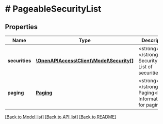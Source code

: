 # # PageableSecurityList

## Properties

Name | Type | Description | Notes
------------ | ------------- | ------------- | -------------
**securities** | [**\OpenAPIAccess\Client\Model\Security[]**](Security.md) | &lt;strong&gt;Type:&lt;/strong&gt; Security&lt;br/&gt; List of securities |
**paging** | [**Paging**](Paging.md) | &lt;strong&gt;Type:&lt;/strong&gt; Paging&lt;br/&gt; Information for pagination |

[[Back to Model list]](../../README.md#models) [[Back to API list]](../../README.md#endpoints) [[Back to README]](../../README.md)
